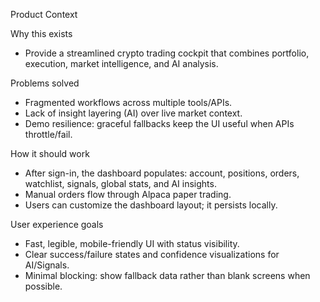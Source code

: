 Product Context

Why this exists
- Provide a streamlined crypto trading cockpit that combines portfolio, execution, market intelligence, and AI analysis.

Problems solved
- Fragmented workflows across multiple tools/APIs.
- Lack of insight layering (AI) over live market context.
- Demo resilience: graceful fallbacks keep the UI useful when APIs throttle/fail.

How it should work
- After sign-in, the dashboard populates: account, positions, orders, watchlist, signals, global stats, and AI insights.
- Manual orders flow through Alpaca paper trading.
- Users can customize the dashboard layout; it persists locally.

User experience goals
- Fast, legible, mobile-friendly UI with status visibility.
- Clear success/failure states and confidence visualizations for AI/Signals.
- Minimal blocking: show fallback data rather than blank screens when possible.



